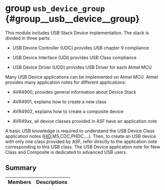 # group `usb_device_group` {#group__usb__device__group}

This module includes USB Stack Device implementation. The stack is divided in three parts:

* USB Device Controller (UDC) provides USB chapter 9 compliance

* USB Device Interface (UDI) provides USB Class compliance

* USB Device Driver (UDD) provides USB Driver for each Atmel MCU

Many USB Device applications can be implemented on Atmel MCU. Atmel provides many application notes for different applications:

* AVR4900, provides general information about Device Stack

* AVR4901, explains how to create a new class

* AVR4902, explains how to create a composite device

* AVR49xx, all device classes provided in ASF have an application note

A basic USB knowledge is required to understand the USB Device Class application notes ([HID](.build/in/internals_undefined.md#class_h_i_d),MS,CDC,PHDC,...). Then, to create an USB device with only one class provided by ASF, refer directly to the application note corresponding to this USB class. The USB Device application note for New Class and Composite is dedicated to advanced USB users.

## Summary

 Members                        | Descriptions                                
--------------------------------|---------------------------------------------

